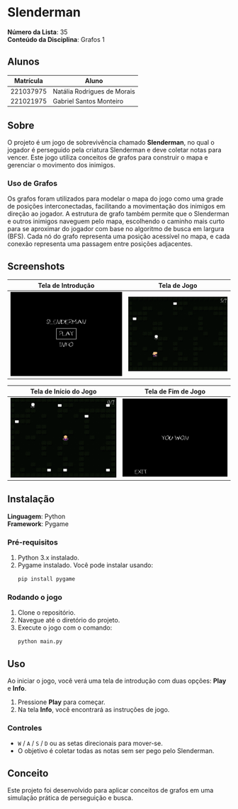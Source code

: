 # Slenderman

**Número da Lista**: 35  
**Conteúdo da Disciplina**: Grafos 1  

## Alunos

| Matrícula   | Aluno                          |
| ----------- | ------------------------------ |
| 221037975   | Natália Rodrigues de Morais    |
| 221021975   | Gabriel Santos Monteiro        |

## Sobre

O projeto é um jogo de sobrevivência chamado **Slenderman**, no qual o jogador é perseguido pela criatura Slenderman e deve coletar notas para vencer. Este jogo utiliza conceitos de grafos para construir o mapa e gerenciar o movimento dos inimigos.

### Uso de Grafos

Os grafos foram utilizados para modelar o mapa do jogo como uma grade de posições interconectadas, facilitando a movimentação dos inimigos em direção ao jogador. A estrutura de grafo também permite que o Slenderman e outros inimigos naveguem pelo mapa, escolhendo o caminho mais curto para se aproximar do jogador com base no algoritmo de busca em largura (BFS). Cada nó do grafo representa uma posição acessível no mapa, e cada conexão representa uma passagem entre posições adjacentes.

## Screenshots

| Tela de Introdução                         | Tela de Jogo                               |
| ------------------------------------------ | ------------------------------------------ |
| ![Intro](assets/intro.png)                    | ![Game](assets/game.png)                      |

| Tela de Início do Jogo                     | Tela de Fim de Jogo                        |
| ------------------------------------------ | ------------------------------------------ |
| ![Start](assets/start.png)                    | ![End](assets/end.png)                        |

## Instalação 

**Linguagem**: Python  
**Framework**: Pygame  

### Pré-requisitos

1. Python 3.x instalado.
2. Pygame instalado. Você pode instalar usando:
   ```bash
   pip install pygame
   ```

### Rodando o jogo

1. Clone o repositório.
2. Navegue até o diretório do projeto.
3. Execute o jogo com o comando:
   ```bash
   python main.py
   ```

## Uso

Ao iniciar o jogo, você verá uma tela de introdução com duas opções: **Play** e **Info**.  
1. Pressione **Play** para começar.
2. Na tela **Info**, você encontrará as instruções de jogo.

### Controles

- `W` / `A` / `S` / `D` ou as setas direcionais para mover-se.
- O objetivo é coletar todas as notas sem ser pego pelo Slenderman.

## Conceito

Este projeto foi desenvolvido para aplicar conceitos de grafos em uma simulação prática de perseguição e busca.